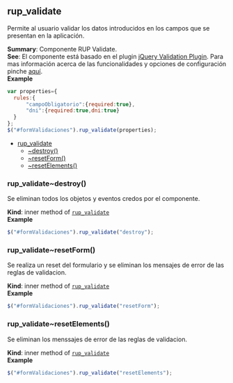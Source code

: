 <a name="module_rup_validate"></a>

## rup\_validate
Permite al usuario validar los datos introducidos en los campos que se presentan en la aplicación.

**Summary**: Componente RUP Validate.  
**See**: El componente está basado en el plugin [jQuery Validation Plugin](http://jqueryvalidation.org/). Para mas información acerca de las funcionalidades y opciones de configuración pinche [aquí](http://jqueryvalidation.org/).  
**Example**  
```js
var properties={  rules:{      "campoObligatorio":{required:true},      "dni":{required:true,dni:true}  }};$("#formValidaciones").rup_validate(properties);
```

* [rup_validate](#module_rup_validate)
    * [~destroy()](#module_rup_validate..destroy)
    * [~resetForm()](#module_rup_validate..resetForm)
    * [~resetElements()](#module_rup_validate..resetElements)

<a name="module_rup_validate..destroy"></a>

### rup_validate~destroy()
Se eliminan todos los objetos y eventos credos por el componente.

**Kind**: inner method of [<code>rup\_validate</code>](#module_rup_validate)  
**Example**  
```js
$("#formValidaciones").rup_validate("destroy");
```
<a name="module_rup_validate..resetForm"></a>

### rup_validate~resetForm()
Se realiza un reset del formulario y se eliminan los mensajes de error de las reglas de validacion.

**Kind**: inner method of [<code>rup\_validate</code>](#module_rup_validate)  
**Example**  
```js
$("#formValidaciones").rup_validate("resetForm");
```
<a name="module_rup_validate..resetElements"></a>

### rup_validate~resetElements()
Se eliminan los menssajes de error de las reglas de validacion.

**Kind**: inner method of [<code>rup\_validate</code>](#module_rup_validate)  
**Example**  
```js
$("#formValidaciones").rup_validate("resetElements");
```
